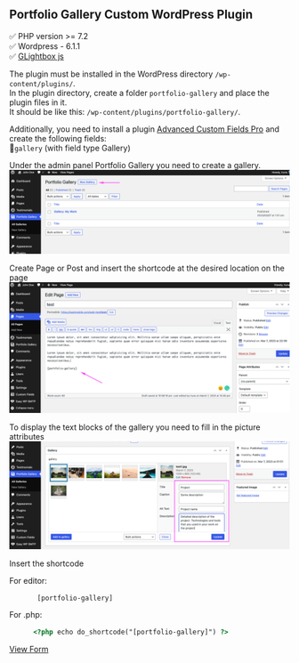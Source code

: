 ## Portfolio Gallery Custom WordPress Plugin

:white_check_mark: PHP version >= 7.2    
:white_check_mark: Wordpress - 6.1.1  
:white_check_mark: [GLightbox js](https://biati-digital.github.io/glightbox/)       

The plugin must be installed in the WordPress directory `/wp-content/plugins/`.    
In the plugin directory, create a folder `portfolio-gallery` and place the plugin files in it.    
It should be like this: `/wp-content/plugins/portfolio-gallery/`.    

Additionally, you need to install a plugin [Advanced Custom Fields Pro](https://www.advancedcustomfields.com/) and create the following fields:    
:small_orange_diamond:`gallery` (with field type Gallery)    

Under the admin panel Portfolio Gallery you need to create a gallery.    
![Screenshort](/img/screen1.png)    

Create Page or Post and insert the shortcode at the desired location on the page    
![Screenshort](/img/screen2.png)    

To display the text blocks of the gallery you need to fill in the picture attributes    
![Screenshort](/img/screen3.png)    

Insert the shortcode    

For editor:    
```html
       [portfolio-gallery]
```
   
For .php:    

```html
      <?php echo do_shortcode("[portfolio-gallery]") ?>
```

[View Form](https://folio-ira.nastmobile.com/contact-form/)

